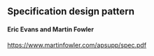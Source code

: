 ## Specification design pattern

#### Eric Evans and Martin Fowler

https://www.martinfowler.com/apsupp/spec.pdf